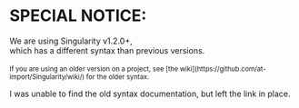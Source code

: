 # SPECIAL NOTICE:

<p class="large">
  We are using Singularity v1.2.0+, <br />
  which has a different syntax than previous versions. <br /><br />

  <small>
    If you are using an older version on a project, see
    [the wiki](https://github.com/at-import/Singularity/wiki/)
    for the older syntax.
  </small>
</p>

<aside class="notes">
  I was unable to find the old syntax documentation, but left the link in place.
</aside>
